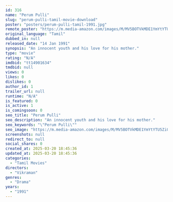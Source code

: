 ```yaml
---
id: 316
name: "Perum Pulli"
slug: "perum-pulli-tamil-movie-download"
poster: "posters/perum-pulli-tamil-1991.jpg"
remote_poster: "https://m.media-amazon.com/images/M/MV5BOTVkMDE1YmYtYTU5Zi00OThiLTg4ZGItMDIxNDBhNzUwOGZjXkEyXkFqcGdeQXVyMTEzNzg0Mjkx._V1_SX300.jpg"
original_language: "Tamil"
dubbed_in: null
released_date: "14 Jan 1991"
synopsis: "An innocent youth and his love for his mother."
type: "movie"
rating: "N/A"
imdbid: "tt14901634"
tmdbid: null
views: 0
likes: 0
dislikes: 0
author_id: 1
trailer_url: null
runtime: "N/A"
is_featured: 0
is_active: 1
is_comingsoon: 0
seo_title: "Perum Pulli"
seo_description: "An innocent youth and his love for his mother."
seo_keywords: "\"Perum Pulli\""
seo_image: "https://m.media-amazon.com/images/M/MV5BOTVkMDE1YmYtYTU5Zi00OThiLTg4ZGItMDIxNDBhNzUwOGZjXkEyXkFqcGdeQXVyMTEzNzg0Mjkx._V1_SX300.jpg"
screenshots: null
redirect_to: null
social_shares: 0
created_at: 2025-03-20 18:45:36
updated_at: 2025-03-20 18:45:36
categories:
  - "Tamil Movies"
directors:
  - "Vikraman"
genres:
  - "Drama"
years:
  - "1991"
---
```

